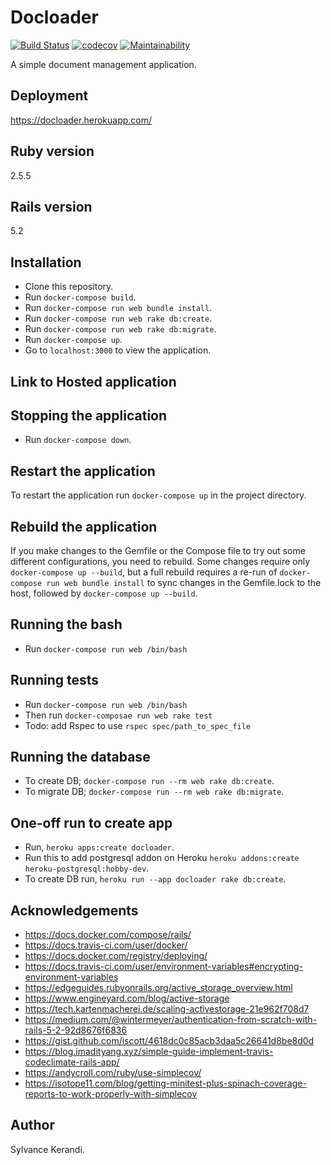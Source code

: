 # Docloader

[![Build Status](https://travis-ci.org/Sylvance/docloader.svg?branch=master)](https://travis-ci.org/Sylvance/docloader)
[![codecov](https://codecov.io/gh/Sylvance/docloader/branch/master/graph/badge.svg)](https://codecov.io/gh/Sylvance/docloader)
[![Maintainability](https://api.codeclimate.com/v1/badges/fa05917ac026a437dcd4/maintainability)](https://codeclimate.com/github/Sylvance/docloader/maintainability)

A simple document management application.

## Deployment

<https://docloader.herokuapp.com/>

## Ruby version

2.5.5

## Rails version

5.2

## Installation

- Clone this repository.
- Run `docker-compose build`.
- Run `docker-compose run web bundle install`.
- Run `docker-compose run web rake db:create`.
- Run `docker-compose run web rake db:migrate`.
- Run `docker-compose up`.
- Go to `localhost:3000` to view the application.

## Link to Hosted application

## Stopping the application

- Run `docker-compose down`.

## Restart the application

To restart the application run `docker-compose up` in the project directory.

## Rebuild the application

If you make changes to the Gemfile or the Compose file to try out some different configurations, you need to rebuild. Some changes require only `docker-compose up --build`, but a full rebuild requires a re-run of `docker-compose run web bundle install` to sync changes in the Gemfile.lock to the host, followed by `docker-compose up --build`.

## Running the bash

- Run `docker-compose run web /bin/bash`

## Running tests

- Run `docker-compose run web /bin/bash`
- Then run `docker-composae run web rake test`
- Todo: add Rspec to use `rspec spec/path_to_spec_file`

## Running the database

- To create DB; `docker-compose run --rm web rake db:create`.
- To migrate DB; `docker-compose run --rm web rake db:migrate`.
  
## One-off run to create app

- Run, `heroku apps:create docloader`.
- Run this to add postgresql addon on Heroku `heroku addons:create heroku-postgresql:hobby-dev`.
- To create DB run, `heroku run --app docloader rake db:create`.

## Acknowledgements

- <https://docs.docker.com/compose/rails/>
- <https://docs.travis-ci.com/user/docker/>
- <https://docs.docker.com/registry/deploying/>
- <https://docs.travis-ci.com/user/environment-variables#encrypting-environment-variables>
- <https://edgeguides.rubyonrails.org/active_storage_overview.html>
- <https://www.engineyard.com/blog/active-storage>
- <https://tech.kartenmacherei.de/scaling-activestorage-21e962f708d7>
- <https://medium.com/@wintermeyer/authentication-from-scratch-with-rails-5-2-92d8676f6836>
- <https://gist.github.com/iscott/4618dc0c85acb3daa5c26641d8be8d0d>
- <https://blog.imadityang.xyz/simple-guide-implement-travis-codeclimate-rails-app/>
- <https://andycroll.com/ruby/use-simplecov/>
- <https://isotope11.com/blog/getting-minitest-plus-spinach-coverage-reports-to-work-properly-with-simplecov>

## Author

Sylvance Kerandi.
